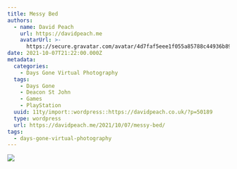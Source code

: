 ```yaml
---
title: Messy Bed
authors:
  - name: David Peach
    url: https://davidpeach.me
    avatarUrl: >-
      https://secure.gravatar.com/avatar/4d7faf5eee1f055a85788c44936b8995eaab6dfb004e7854ec747ccb272e91ee?s=96&d=mm&r=g
date: 2021-10-07T21:22:00.000Z
metadata:
  categories:
    - Days Gone Virtual Photography
  tags:
    - Days Gone
    - Deacon St John
    - Games
    - PlayStation
  uuid: 11ty/import::wordpress::https://davidpeach.co.uk/?p=50189
  type: wordpress
  url: https://davidpeach.me/2021/10/07/messy-bed/
tags:
  - days-gone-virtual-photography
---
```

[![](/assets/Messy-Bed-1536x864-rmdxXaSNkP6B.jpg)](/assets/Messy-Bed-1536x864-rmdxXaSNkP6B.jpg)